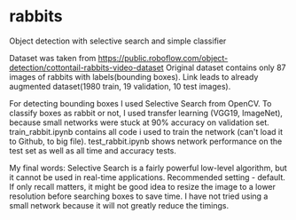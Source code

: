 # rabbits
Object detection with selective search and simple classifier

Dataset was taken from https://public.roboflow.com/object-detection/cottontail-rabbits-video-dataset
Original dataset contains only 87 images of rabbits with labels(bounding boxes). 
Link leads to already augmented dataset(1980 train, 19 validation, 10 test images).

For detecting bounding boxes I used Selective Search from OpenCV. 
To classify boxes as rabbit or not, I used transfer learning (VGG19, ImageNet), because small networks were stuck at 90% accuracy on validation set.
train_rabbit.ipynb contains all code i used to train the network (can't load it to Github, to big file).
test_rabbit.ipynb shows network performance on the test set as well as all time and accuracy tests.

My final words:
Selective Search is a fairly powerful low-level algorithm, but it cannot be used in real-time applications.
Recommended setting - default. 
If only recall matters, it might be good idea to resize the image to a lower resolution before searching boxes to save time.
I have not tried using a small network because it will not greatly reduce the timings.
